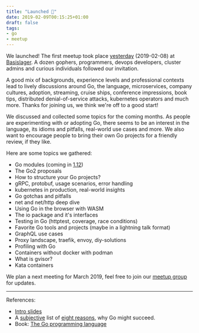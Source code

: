 ```yaml
---
title: "Launched 🚀"
date: 2019-02-09T00:15:25+01:00
draft: false
tags:
- go
- meetup
---
```


We launched! The first meetup took place
[yesterday](https://www.meetup.com/Leipzig-Golang-and-Cloud/events/258372375/)
(2019-02-08) at [Basislager](https://www.basislager.co/). A dozen gophers,
programmers, devops developers, cluster admins and curious individuals
followed our invitation.

A good mix of backgrounds, experience levels and professional contexts lead to
lively discussions around Go, the language, microservices, company cultures,
adoption, streaming, cruise ships, conference impressions, book tips, distributed
denial-of-service attacks, kubernetes operators and much more. Thanks for
joining us, we think we're off to a good start!

We discussed and collected some topics for the coming months. As people are
experimenting with or adopting Go, there seems to be an interest in the
language, its idioms and pitfalls, real-world use cases and more. We also want
to encourage people to bring their own Go projects for a friendly review, if
they like.

Here are some topics we gathered:

* Go modules (coming in [1.12](https://tip.golang.org/doc/go1.12))
* The Go2 proposals
* How to structure your Go projects?
* gRPC, protobuf, usage scenarios, error handling
* kubernetes in production, real-world insights
* Go gotchas and pitfalls
* net and net/http deep dive
* Using Go in the browser with WASM
* The io package and it's interfaces
* Testing in Go (httptest, coverage, race conditions)
* Favorite Go tools and projects (maybe in a lightning talk format)
* GraphQL use cases
* Proxy landscape, traefik, envoy, diy-solutions
* Profiling with Go
* Containers without docker with podman
* What is gvisor?
* Kata containers

We plan a next meeting for March 2019, feel free to join our [meetup
group](https://www.meetup.com/Leipzig-Golang-and-Cloud/) for updates.

----

References:

* [Intro slides](https://github.com/golang-leipzig/welcome/blob/master/Slides.md)
* A [subjective](https://github.com/miku) list of [eight reasons](https://github.com/golang-leipzig/welcome/blob/master/8Reasons.md),
why Go might succeed.
* Book: [The Go programming language](https://www.gopl.io/)
